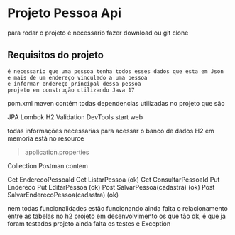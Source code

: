 <h1> Projeto Pessoa Api </h1>

para rodar o projeto é necessario fazer download ou git clone 

## Requisitos do projeto 

	é necessario que uma pessoa tenha todos esses dados que esta em Json
	e mais de um endereço vinculado a uma pessoa 
	e informar endereço principal dessa pessoa
	projeto em construção utilizando Java 17
  
pom.xml maven
contém todas dependencias utilizadas no projeto 
que são 

JPA
Lombok 
H2
Validation
DevTools
start web

todas informações necessarias para acessar o banco de dados H2 em memoria está no 
resource 
> application.properties 


Collection Postman contem 

Get EnderecoPessoaId 
Get ListarPessoa (ok)
Get ConsultarPessoaId
Put Endereco
Put EditarPessoa (ok) 
Post SalvarPessoa(cadastra) (ok)
Post SalvarEnderecoPessoa(cadastra) (ok)

nem todas funcionalidades estão funcionando ainda falta o relacionamento entre as tabelas no h2 
projeto em desenvolvimento os que tão ok, é que ja foram testados 
projeto ainda falta os testes e Exception



